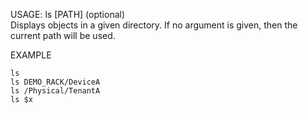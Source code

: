 USAGE: ls [PATH] (optional)    
Displays objects in a given directory. If no argument is given, then the current path will be used.   


EXAMPLE   

    ls   
    ls DEMO_RACK/DeviceA
    ls /Physical/TenantA
    ls $x